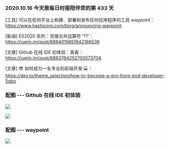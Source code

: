 ### 2020.10.16 今天是每日时报陪伴您的第 433 天

[工具] 可以在任何平台上构建、部署和发布任何应用程序的工具 waypoint：<https://www.hashicorp.com/blog/announcing-waypoint>

[新闻] ES2020 系列：空值合并运算符 '??'：<https://juejin.im/post/6884019851942166536>

[文章] Github 在线 IDE 初体验：真香：<https://juejin.im/post/6883764252700573704>

[文章] 😎 如何成为一名专业的前端开发 💻：<https://dev.to/theme_selection/how-to-become-a-pro-front-end-developer-5gbo>

### 配图 --- Github 在线 IDE 初体验

![](https://p3-juejin.byteimg.com/tos-cn-i-k3u1fbpfcp/6ec024b491e0401c8f5b904a69d5f102~tplv-k3u1fbpfcp-zoom-1.image)

![](https://p3-juejin.byteimg.com/tos-cn-i-k3u1fbpfcp/1f5fc3457d3141fa8be5d8d14a261360~tplv-k3u1fbpfcp-zoom-1.image)

### 配图 --- waypoint

![](https://www.datocms-assets.com/2885/1602704453-waypoint-up.png?fit=max&fm=webp&q=80&w=2500)